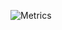 ![Metrics](https://pixel-profile-five.vercel.app/api/github-stats?username=dopplerdistortion&pixelate_avatar=false)
